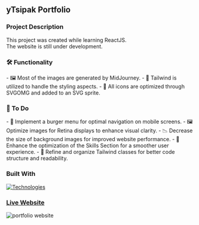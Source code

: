 ## yTsipak Portfolio

<!-- ABOUT THE PROJECT -->
### Project Description

This project was created while learning ReactJS. <br>
The website is still under development.

<h3>🛠️ Functionality</h3>
- 🖼️ Most of the images are generated by MidJourney.
- 🎨 Tailwind is utilized to handle the styling aspects.
- 🌟 All icons are optimized through SVGOMG and added to an SVG sprite.

<h3>📝 To Do</h3>
- 🍔 Implement a burger menu for optimal navigation on mobile screens.
- 🖼️ Optimize images for Retina displays to enhance visual clarity.
- 📉 Decrease the size of background images for improved website performance.
- 🚀 Enhance the optimization of the Skills Section for a smoother user experience.
- 🧐 Refine and organize Tailwind classes for better code structure and readability.

<!-- Technologies -->
### Built With
[![Technologies](https://skillicons.dev/icons?i=react,vite,js,tailwind)](https://skillicons.dev)
<br>

<!-- Images -->
### [Live Website](#)
![portfolio website](https://github.com/ytsipak/portfolio_website/assets/122310792/47ea4075-b748-418d-abcb-6e65db4c8f70)


